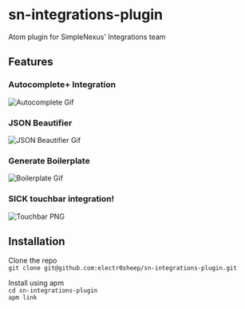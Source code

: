 # sn-integrations-plugin
Atom plugin for SimpleNexus' Integrations team

## Features
### Autocomplete+ Integration
![Autocomplete Gif](https://github.com/electr0sheep/sn-integrations-plugin/blob/master/resources/sn-integrations-plugin-autocomplete.gif)

### JSON Beautifier
![JSON Beautifier Gif](https://github.com/electr0sheep/sn-integrations-plugin/blob/master/resources/sn-integrations-plugin-beautify.gif)

### Generate Boilerplate
![Boilerplate Gif](https://github.com/electr0sheep/sn-integrations-plugin/blob/master/resources/sn-integrations-plugin-boilerplate.gif)

### SICK touchbar integration!
![Touchbar PNG](https://github.com/electr0sheep/sn-integrations-plugin/blob/master/resources/sn-integrations-plugin-touchbar.png)

## Installation
Clone the repo  
`git clone git@github.com:electr0sheep/sn-integrations-plugin.git`

Install using apm  
`cd sn-integrations-plugin`  
`apm link`
